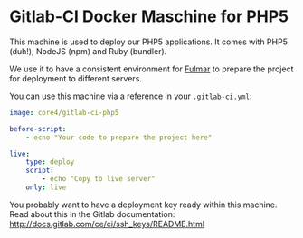 # Gitlab-CI Docker Maschine for PHP5

This machine is used to deploy our PHP5 applications. It comes with PHP5 (duh!), NodeJS (npm) and Ruby (bundler).

We use it to have a consistent environment for [Fulmar](https://github.com/CORE4/fulmar) to prepare the project for deployment to different servers.

You can use this machine via a reference in your `.gitlab-ci.yml`:

```yaml
image: core4/gitlab-ci-php5

before-script:
    - echo "Your code to prepare the project here"

live:
    type: deploy
    script:
        - echo "Copy to live server"
    only: live
```

You probably want to have a deployment key ready within this machine. Read about this in the Gitlab documentation: http://docs.gitlab.com/ce/ci/ssh_keys/README.html
